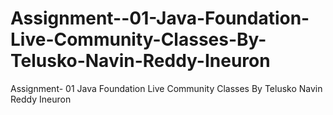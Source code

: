 # Assignment--01-Java-Foundation-Live-Community-Classes-By-Telusko-Navin-Reddy-Ineuron
Assignment- 01 Java Foundation Live Community Classes By Telusko Navin Reddy Ineuron
